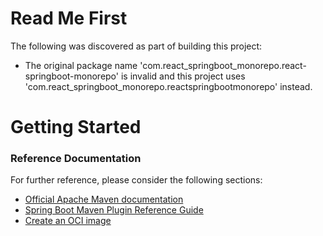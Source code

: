 # Read Me First
The following was discovered as part of building this project:

* The original package name 'com.react_springboot_monorepo.react-springboot-monorepo' is invalid and this project uses 'com.react_springboot_monorepo.reactspringbootmonorepo' instead.

# Getting Started

### Reference Documentation
For further reference, please consider the following sections:

* [Official Apache Maven documentation](https://maven.apache.org/guides/index.html)
* [Spring Boot Maven Plugin Reference Guide](https://docs.spring.io/spring-boot/docs/3.1.2/maven-plugin/reference/html/)
* [Create an OCI image](https://docs.spring.io/spring-boot/docs/3.1.2/maven-plugin/reference/html/#build-image)

